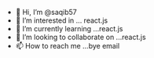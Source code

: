 - 👋 Hi, I’m @saqib57
- 👀 I’m interested in ... react.js
- 🌱 I’m currently learning ...react.js
- 💞️ I’m looking to collaborate on ...react.js
- 📫 How to reach me ...bye email

<!---
saqib57/saqib57 is a ✨ special ✨ repository because its `README.md` (this file) appears on your GitHub profile.
You can click the Preview link to take a look at your changes.
--->
